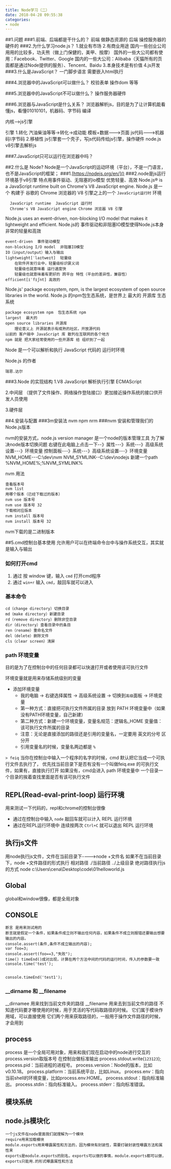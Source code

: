 ```yaml
---
title: Node学习（二）
date: 2018-04-28 09:55:38
categories:
- node  
---
```

##1.问题
###1.前端、后端都是干什么的？ 
前端 做静态资源的
后端 操控服务器的硬件的
###2.为什么学习node.js？
1.就业有市场
2.有商业用途
国内一些创业公司用用的比较多，功夫熊（做上门保健的，美甲、按摩）
国外的一些大公司都有使用：Facebook、Twitter、Google
国内的一些大公司：Alibaba（天猫所有的页面都是通过Node提供的服务）、Tencent、Baidu
3.本身技术是有价值
4.js开发
###3.什么是JavaScript？
一门脚步语言 需要嵌入html执行

###4.浏览器中的JavaScript可以做什么？
校验表单 操作dom 等等

###5.浏览器中的JavaScript不可以做什么？
操作服务器硬件

###6.浏览器与JavaScript是什么关系？
浏览器解析js，目的是为了让计算机能看懂js，看懂01010101，机器码、字节码
编译

内核-->js引擎

引擎 1.转化  汽油柴油等等->转化->成动能
             模板+数据--->页面
              js代码--->机器码\字节码
     2.移植性
     js引擎套一个壳子，写js代码传给js引擎，操作硬件
     node.js  v8引擎去解析js

###7.JavaScript只可以运行在浏览器中吗？

##2.什么是 Node?
Node是一个JavaScript的运动环境（平台），不是一门语言，也不是JavaScript的框架；
###1.[https://nodejs.org/en/]()
###2.node是js运行环境基于v8引擎
特点用事件驱动、无阻塞的io模型
优势轻量、高效
 Node.js® is a JavaScript runtime built on Chrome's V8 JavaScript engine. 
 Node.js 是一个 构建于 谷歌的 Chrome 浏览器的 V8 引擎之上的一个 `JavaScript运行时` 环境

	  JavaScript runtime  JavaScript 运行时
	  Chrome's V8 JavaScript engine Chrome 浏览器 V8 引擎
Node.js uses an event-driven, non-blocking I/O model that makes it lightweight and efficient. 
Node.js的 事件驱动和非阻塞IO模型使得Node.js本身非常的轻量和高效

	event-driven  事件驱动模型
	non-blocking I/O model  非阻塞IO模型  
	IO（input/output）输入与输出
	lightweight[ˈlaɪtweɪt]  轻量级
		在软件开发行业中，轻量级标识褒义词
		轻量级也就意味着 运行速度快
		轻量级也就意味着有更好的 跨平台 特性（平台的差异性，兼容性）
	efficient[ɪˈfɪʃnt] 高效的

Node.js' package ecosystem, npm, is the largest ecosystem of open source libraries in the world.
Node.js 的npm包生态系统，是世界上 最大的 开源库 生态系统

	package ecosystem npm  包生态系统 npm
	largest  最大的
	open source libraries 开源库
		理论意义上 开源就表示有成熟的社区，开放源代码
	以前的 客户端中 JavaScript 库 散列在互联网的各个地方
	npm 就是 把大家经常使用的一些开源库 给 组织到了一起

Node 是一个可以解析和执行 JavaScript 代码的 运行时环境

Node.js 的作者

	瑞恩.达尔
###3.Node 的实现结构
1.V8 JavaScript 解析执行引擎   ECMAScript

2.中间层 （提供了文件操作、网络操作登陆接口）更加接近操作系统的接口供开发人员使用

3.硬件层

##4.安装与配置
###3m安装法 nvm npm nrm
###nvm 安装和管理我们的 Node.js版本

nvm的安装方式，node.js version manager 是一个node的版本管理工具
为了解决node版本切换问题
右键在此电脑上点击一下--》属性---》系统---》高级系统设置---》环境变量
控制面板---》系统---》高级系统设置---》环境变量
NVM_HOME---C:\dev\nvm
NVM_SYMLINK--C:\dev\nodejs
新建一个path     %NVM_HOME%;%NVM_SYMLINK%
	
nvm 用法

	查看版本号
	nvm list
	用哪个版本（已经下载过的版本）
	nvm use 版本号 
	nvm use 版本号 32
	下载相对应版本
	nvm install 版本号 
	nvm install 版本号 32
	
nvm下载的是二进制版本

##5.cmd控制台基本使用
允许用户可以在终端命令台中与操作系统交互，其实就是输入与输出

### 如何打开cmd

1. 通过 按 window 键，输入 `cmd` 打开cmd程序
2. 通过 `win+r`  输入 `cmd`，敲回车就可以进入

### 基本命令

	cd（change directory）切换目录
	md（make directory）新建目录
	rd（remove directory）删除非空目录
	dir（directory）查看目录中的条目
	ren（rename）重命名文件
	del（delete）删除文件
	cls（clear screen）清屏
### path 环境变量

目的是为了在控制台中的任何目录都可以快速打开或者使用该可执行文件

环境变量就是用来存储系统级别的变量

- 添加环境变量
  + 我的电脑 -> 右键选择属性 -> 高级系统设置 -> 切换到`高级`面板 -> 环境变量
  + 第一种方式：直接把可执行文件所属的目录 放到 PATH 环境变量中（如果没有PATH环境变量，自己新建）
  + 第二种方式：新建一个环境变量，变量名规范：逻辑名_HOME 变量值：该可执行文件所属的目录
  + 注意：无论是直接添加的路径还是引用的变量名，一定要用 英文的分号 区分开
  + 引用变量名的时候，变量名两边都是 `%`

`> feiq`
当你在控制台中输入一个程序的名字的时候，cmd 默认把它当成一个可执行文件去执行了，
优先找当前目录下是否有没有一个叫做feiq.exe 的可执行文件，如果有，直接执行打开
如果没有，cmd会进入 path 环境变量中 一个目录一个目录的挨着查找里面是否有该可执行文件

## REPL(Read-eval-print-loop) 运行环境

用来测试一下代码的，repl和chrome的控制台很像

- 通过在控制台中输入 `node` 敲回车就可以计入 REPL 运行环境
- 通过在REPL运行环境中 连续按两次 `Ctrl+C` 就可以退出 REPL 运行环境

## 执行js文件
 用node执行js文件，文件在当前目录下---->node +文件名
 如果不在当前目录下，node +文件路径的形式执行
 相对路径
 ./当前路径
 ../上级目录
 绝对路径执行js的方式
 node c:\Users\cena\Desktop\code\01helloworld.js
## Global
global和window很像，都是全局对象
## CONSOLE
```
断言 是用来测试用的
断言就是假定一个条件，如果条件成立则不输出任何内容，如果条件不成立则报错还要输出想要输出的内容。
console.assert(条件,条件不成立输出的内容);
var foo=3;
console.assert(foo==3,"失败");
time() timeEnd()成对出现，计算在两个方法中间的代码的运行时间，传入的参数要一致
console.time('test');


console.timeEnd('test1');
```

### __dirname 和 __filename
__dirnamee 用来找到当前文件夹的路径
__filename 用来去到当前文件的路径
不知道代码要才哪使用的时候，用于灵活的写代码取路径的时候。
它们属于模块作用域，可以直接使用
它们两个用来获取路径的，一般用于操作文件路径的时候，才会用到

## process

process 是一个全局可用对象，用来和我们现在启动中的node进行交互的
process.version取版本号
在控制台做标准输出
process.stdout.write(`123123`);
process.pid：当前进程的进程号。
process.version：Node的版本，比如v0.10.18。
process.platform：当前系统平台，比如Linux。
process.env：指向当前shell的环境变量，比如process.env.HOME。
process.stdout：指向标准输出。
process.stdin：指向标准输入。
process.stderr：指向标准错误。
## 模块系统
## node.js模块化
```
一个js文件在node里面我们就理解为一个模块
require用来加载模块
module.exports用来曝露属性和方法的，因为模块有封装性，需要打破封装性曝露方法和属性来
exports是module.exports的别名，exports可以做的事情，module.exports都可以做，exports只能用.的形式曝露属性和方法
```


